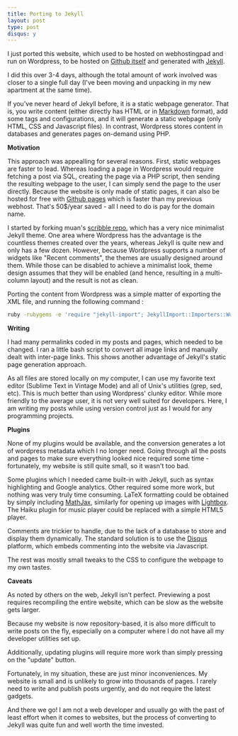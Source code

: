 ```yaml
---
title: Porting to Jekyll
layout: post
type: post
disqus: y
---
```

I just ported this website, which used to be hosted on webhostingpad and run on Wordpress, to be hosted on [Github itself](https://github.com/rudi-c/rudi-c.github.io) and generated with [Jekyll](http://jekyllrb.com/).

I did this over 3-4 days, although the total amount of work involved was closer to a single full day (I've been moving and unpacking in my new apartment at the same time).

If you've never heard of Jekyll before, it is a static webpage generator. That is, you write content (either directly has HTML or in [Markdown](http://daringfireball.net/projects/markdown/) format), add some tags and configurations, and it will generate a static webpage (only HTML, CSS and Javascript files). In contrast, Wordpress stores content in databases and generates pages on-demand using PHP.

**Motivation**

This approach was appealling for several reasons. First, static webpages are faster to lead. Whereas loading a page in Wordpress would require fetching a post via SQL, creating the page via a PHP script, then sending the resulting webpage to the user, I can simply send the page to the user directly. Because the website is only made of static pages, it can also be hosted for free with [Github pages](https://pages.github.com/) which is faster than my previous webhost. That's 50$/year saved - all I need to do is pay for the domain name.

I started by forking muan's [scribble repo](https://github.com/muan/scribble), which has a very nice minimalist Jekyll theme. One area where Wordpress has the advantage is the countless themes created over the years, whereas Jekyll is quite new and only has a few dozen. However, because Wordpress supports a number of widgets like "Recent comments", the themes are usually designed around them. While those can be disabled to achieve a minimalist look, theme design assumes that they will be enabled (and hence, resulting in a multi-column layout) and the result is not as clean.

Porting the content from Wordpress was a simple matter of exporting the XML file, and running the following command :

```bash
ruby -rubygems -e 'require "jekyll-import"; JekyllImport::Importers::WordpressDotCom.run({ :source => "digitalfreepen.wordpress.2014-04-30.xml" })'
```

**Writing**

I had many permalinks coded in my posts and pages, which needed to be changed. I ran a little bash script to convert all image links and manually dealt with inter-page links. This shows another advantage of Jekyll's static page generation approach. 

As all files are stored locally on my computer, I can use my favorite text editor (Sublime Text in Vintage Mode) and all of Unix's utilities (grep, sed, etc). This is much better than using Wordpress' clunky editor. While more friendly to the average user, it is not very well suited for developers. Here, I am writing my posts while using version control just as I would for any programming projects.

**Plugins**

None of my plugins would be available, and the conversion generates a lot of wordpress metadata which I no longer need. Going through all the posts and pages to make sure everything looked nice required some time - fortunately, my website is still quite small, so it wasn't too bad.

Some plugins which I needed came built-in with Jekyll, such as syntax highlighting and Google analytics. Other required some more work, but nothing was very truly time consuming. LaTeX formatting could be obtained by simply including [MathJax](http://www.mathjax.org/), similarly for opening up images with [Lightbox](http://www.lokeshdhakar.com/projects/lightbox2/?u=9). The Haiku plugin for music player could be replaced with a simple HTML5 player.

Comments are trickier to handle, due to the lack of a database to store and display them dynamically. The standard solution is to use the [Disqus](http://disqus.com/) platform, which embeds commenting into the website via Javascript.

The rest was mostly small tweaks to the CSS to configure the webpage to my own tastes.

**Caveats**

As noted by others on the web, Jekyll isn't perfect. Previewing a post requires recompiling the entire website, which can be slow as the website gets larger.

Because my website is now repository-based, it is also more difficult to write posts on the fly, especially on a computer where I do not have all my developer utilities set up.

Additionally, updating plugins will require more work than simply pressing on the "update" button.

Fortunately, in my situation, these are just minor inconveniences. My website is small and is unlikely to grow into thousands of pages. I rarely need to write and publish posts urgently, and do not require the latest gadgets.

And there we go! I am not a web developer and usually go with the past of least effort when it comes to websites, but the process of converting to Jekyll was quite fun and well worth the time invested.